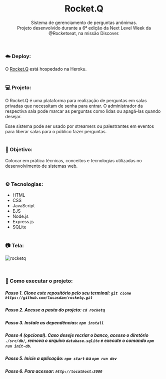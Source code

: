 <h1 align="center">Rocket.Q</h1>
<p align="center"> Sistema de gerenciamento de perguntas anônimas. <br/> Projeto desenvolvido durante a 6ª edição da Next Level Week da @Rocketseat, na missão Discover.</p> <br />


### ☁️ Deploy:
O <a href="https://rocketq-lucasdam.herokuapp.com/">Rocket.Q</a> está hospedado na Heroku.
<br /> <br />

### 💻 Projeto:
O Rocket.Q é uma plataforma para realização de perguntas em salas privadas que necessitam de senha para entrar. O administrador da respectiva sala pode marcar as perguntas como lidas ou apagá-las quando desejar.

Esse sistema pode ser usado por streamers ou palestrantes em eventos para liberar salas para o público fazer perguntas.
<br /> <br />

### 🎯 Objetivo:
Colocar em prática técnicas, conceitos e tecnologias utilizadas no desenvolvimento de sistemas web.
<br /> <br />

### ⚙️ Tecnologias:
- HTML
- CSS
- JavaScript
- EJS
- Node.js
- Express.js
- SQLite
<br /> <br />

### 📷 Tela:
![rocketq](https://user-images.githubusercontent.com/54273070/156218895-6362de28-5138-42ef-adca-fc66d2dbe550.gif)

<br />

### 📂 Como executar o projeto:

##### Passo 1. Clone este repositório pelo seu terminal: `git clone https://github.com/lucasdam/rocketq.git`

##### Passo 2. Acesse a pasta do projeto: `cd rocketq`

##### Passo 3. Instale as dependências: `npm install`

##### Passo 4 (opcional). Caso deseje recriar o banco, acesso o diretório `./src/db/`, remova o arquivo `database.sqlite` e execute o comando `npm run init-db`. 

##### Passo 5. Inicie a aplicação: `npm start` ou `npm run dev`

##### Passo 6. Para acessar: `http://localhost:3000`
